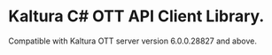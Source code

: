 # Kaltura C# OTT API Client Library.
Compatible with Kaltura OTT server version 6.0.0.28827 and above.
